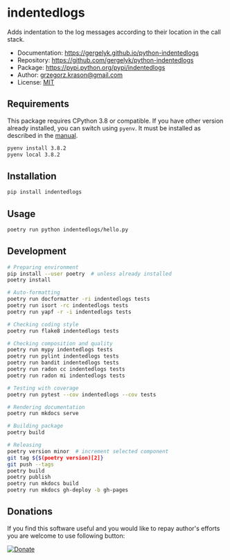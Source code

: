 # indentedlogs

Adds indentation to the log messages according to their location in the call stack.

* Documentation: <https://gergelyk.github.io/python-indentedlogs>
* Repository: <https://github.com/gergelyk/python-indentedlogs>
* Package: <https://pypi.python.org/pypi/indentedlogs>
* Author: [grzegorz.krason@gmail.com](mailto:grzegorz.krason@gmail.com)
* License: [MIT](LICENSE)

## Requirements

This package requires CPython 3.8 or compatible. If you have other version already installed, you can switch using `pyenv`. It must be installed as described in the [manual](https://github.com/pyenv/pyenv).

```sh
pyenv install 3.8.2
pyenv local 3.8.2
```

## Installation

```sh
pip install indentedlogs
```

## Usage

```sh
poetry run python indentedlogs/hello.py
```

## Development

```sh
# Preparing environment
pip install --user poetry  # unless already installed
poetry install

# Auto-formatting
poetry run docformatter -ri indentedlogs tests
poetry run isort -rc indentedlogs tests
poetry run yapf -r -i indentedlogs tests

# Checking coding style
poetry run flake8 indentedlogs tests

# Checking composition and quality
poetry run mypy indentedlogs tests
poetry run pylint indentedlogs tests
poetry run bandit indentedlogs tests
poetry run radon cc indentedlogs tests
poetry run radon mi indentedlogs tests

# Testing with coverage
poetry run pytest --cov indentedlogs --cov tests

# Rendering documentation
poetry run mkdocs serve

# Building package
poetry build

# Releasing
poetry version minor  # increment selected component
git tag ${$(poetry version)[2]}
git push --tags
poetry build
poetry publish
poetry run mkdocs build
poetry run mkdocs gh-deploy -b gh-pages
```

## Donations

If you find this software useful and you would like to repay author's efforts you are welcome to use following button:

[![Donate](https://www.paypalobjects.com/en_US/PL/i/btn/btn_donateCC_LG.gif)](https://www.paypal.com/cgi-bin/webscr?cmd=_s-xclick&hosted_button_id=D9KUJD9LTKJY8&source=url)
